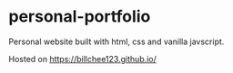 # personal-portfolio

Personal website built with html, css and vanilla javscript.

Hosted on https://billchee123.github.io/

